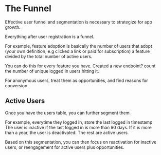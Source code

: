 # The Funnel


Effective user funnel and segmentation is necessary to strategize for app growth.

Everything after user registration is a funnel.

For example, feature adoption is basically the number of users that adopt (your own definition, e.g clicked a link or paid for subscription) a feature divided by the total number of active users. 

You can do this for every feature you have. Created a new endpoint? count the number of unique logged in users hitting it.

For anonymous users, treat them as opportunities, and find reasons for conversion.


## Active Users

Once you have the users table, you can further segment them. 

For example, everytime they logged in, store the last logged in timestamp
 The user is inactive if the last logged in is more than 90 days. If it is more than a year, the user is deactivated. The rest are active users.

 Based on this segmentation, you can then focus on reactivation for inactive users, or reengagement for active users plus opportunities.

